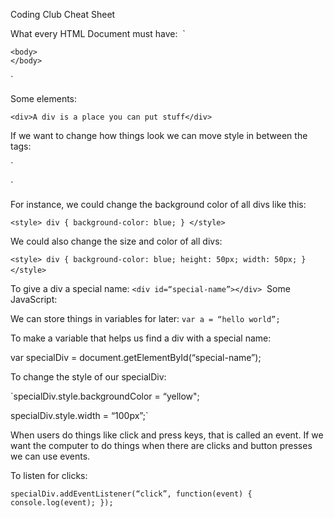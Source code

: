 Coding Club Cheat Sheet

What every HTML Document must have: 
`<!DOCTYPE html>
<html>
    <head>
    </head>

    <body>
    </body>
</html>`

Some elements:

`<div>A div is a place you can put stuff</div>`

If we want to change how things look we can move style in between the <head></head> tags:

`<head>
    <style>
    </style>
</head>`

For instance, we could change the background color of all divs like this:

`<style>
    div {
        background-color: blue;
    }
</style>`

We could also change the size and color of all divs:

`<style>
    div {
        background-color: blue;
        height: 50px;
        width: 50px;
    }
</style>`
 

To give a div a special name:
`<div id=“special-name”></div>` 
Some JavaScript:

We can store things in variables for later:
`var a = “hello world”;`

To make a variable that helps us find a div with a special name:

var specialDiv = document.getElementById(“special-name”);

To change the style of our specialDiv:

`specialDiv.style.backgroundColor = “yellow";

specialDiv.style.width = “100px”;`

When users do things like click and press keys, that is called an event. If we want the computer to do things when there are clicks and button presses we can use events.

To listen for clicks:

`specialDiv.addEventListener(“click”, function(event) {
    console.log(event);
});`
